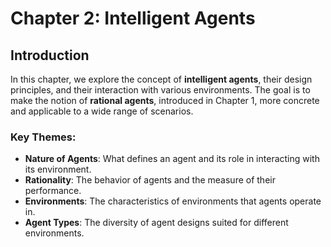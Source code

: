# Chapter 2: Intelligent Agents

## Introduction
In this chapter, we explore the concept of **intelligent agents**, their design principles, and their interaction with various environments. The goal is to make the notion of **rational agents**, introduced in Chapter 1, more concrete and applicable to a wide range of scenarios.

### Key Themes:
- **Nature of Agents**: What defines an agent and its role in interacting with its environment.
- **Rationality**: The behavior of agents and the measure of their performance.
- **Environments**: The characteristics of environments that agents operate in.
- **Agent Types**: The diversity of agent designs suited for different environments.
